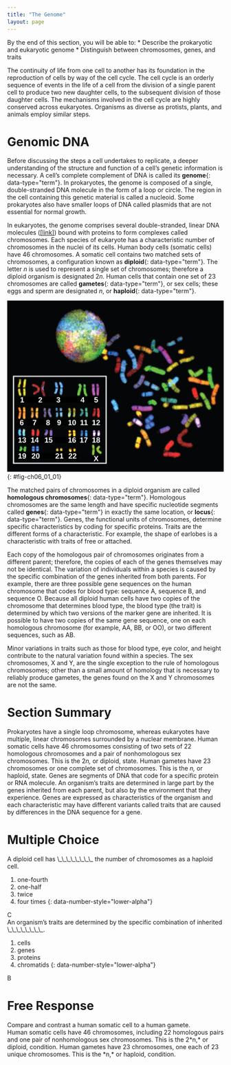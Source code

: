 ```yaml
---
title: "The Genome"
layout: page
---
```



<div data-type="abstract" markdown="1">
By the end of this section, you will be able to:
* Describe the prokaryotic and eukaryotic genome
* Distinguish between chromosomes, genes, and traits

</div>

The continuity of life from one cell to another has its foundation in the reproduction of cells by way of the cell cycle. The cell cycle is an orderly sequence of events in the life of a cell from the division of a single parent cell to produce two new daughter cells, to the subsequent division of those daughter cells. The mechanisms involved in the cell cycle are highly conserved across eukaryotes. Organisms as diverse as protists, plants, and animals employ similar steps.

# Genomic DNA

Before discussing the steps a cell undertakes to replicate, a deeper understanding of the structure and function of a cell’s genetic information is necessary. A cell’s complete complement of DNA is called its **genome**{: data-type="term"}. In prokaryotes, the genome is composed of a single, double-stranded DNA molecule in the form of a loop or circle. The region in the cell containing this genetic material is called a nucleoid. Some prokaryotes also have smaller loops of DNA called plasmids that are not essential for normal growth.

In eukaryotes, the genome comprises several double-stranded, linear DNA molecules ([\[link\]](#fig-ch06_01_01)) bound with proteins to form complexes called chromosomes. Each species of eukaryote has a characteristic number of chromosomes in the nuclei of its cells. Human body cells (somatic cells) have 46 chromosomes. A somatic cell contains two matched sets of chromosomes, a configuration known as **diploid**{: data-type="term"}. The letter *n* is used to represent a single set of chromosomes; therefore a diploid organism is designated 2*n*. Human cells that contain one set of 23 chromosomes are called **gametes**{: data-type="term"}, or sex cells; these eggs and sperm are designated *n*, or **haploid**{: data-type="term"}.

 ![Chromosomes from a human female are shown in a nucleus, scattered outside the nucleus, and arranged in numerical order, from 1&#x2013;22 followed by X. Each chromosome is stained a different color.](../resources/Figure_06_01_01.jpg "There are 23 pairs of homologous chromosomes in a female human somatic cell. These chromosomes are viewed within the nucleus (top), removed from a cell in mitosis (right), and arranged according to length (left) in an arrangement called a karyotype. In this image, the chromosomes were exposed to fluorescent stains to distinguish them. (credit: &#x201C;718 Bot&#x201D;/Wikimedia Commons, National Human Genome Research)"){: #fig-ch06_01_01}

The matched pairs of chromosomes in a diploid organism are called **homologous chromosomes**{: data-type="term"}. Homologous chromosomes are the same length and have specific nucleotide segments called **genes**{: data-type="term"} in exactly the same location, or **locus**{: data-type="term"}. Genes, the functional units of chromosomes, determine specific characteristics by coding for specific proteins. Traits are the different forms of a characteristic. For example, the shape of earlobes is a characteristic with traits of free or attached.

Each copy of the homologous pair of chromosomes originates from a different parent; therefore, the copies of each of the genes themselves may not be identical. The variation of individuals within a species is caused by the specific combination of the genes inherited from both parents. For example, there are three possible gene sequences on the human chromosome that codes for blood type: sequence A, sequence B, and sequence O. Because all diploid human cells have two copies of the chromosome that determines blood type, the blood type (the trait) is determined by which two versions of the marker gene are inherited. It is possible to have two copies of the same gene sequence, one on each homologous chromosome (for example, AA, BB, or OO), or two different sequences, such as AB.

Minor variations in traits such as those for blood type, eye color, and height contribute to the natural variation found within a species. The sex chromosomes, X and Y, are the single exception to the rule of homologous chromosomes; other than a small amount of homology that is necessary to reliably produce gametes, the genes found on the X and Y chromosomes are not the same.

# Section Summary

Prokaryotes have a single loop chromosome, whereas eukaryotes have multiple, linear chromosomes surrounded by a nuclear membrane. Human somatic cells have 46 chromosomes consisting of two sets of 22 homologous chromosomes and a pair of nonhomologous sex chromosomes. This is the 2*n,* or diploid, state. Human gametes have 23 chromosomes or one complete set of chromosomes. This is the *n,* or haploid, state. Genes are segments of DNA that code for a specific protein or RNA molecule. An organism’s traits are determined in large part by the genes inherited from each parent, but also by the environment that they experience. Genes are expressed as characteristics of the organism and each characteristic may have different variants called traits that are caused by differences in the DNA sequence for a gene.

# Multiple Choice

<div data-type="exercise">
<div data-type="problem" markdown="1">
A diploid cell has \_\_\_\_\_\_\_\_ the number of chromosomes as a haploid cell.

1.  one-fourth
2.  one-half
3.  twice
4.  four times
{: data-number-style="lower-alpha"}

</div>
<div data-type="solution" markdown="1">
C

</div>
</div>

<div data-type="exercise">
<div data-type="problem" markdown="1">
An organism’s traits are determined by the specific combination of inherited \_\_\_\_\_\_\_\_.

1.  cells
2.  genes
3.  proteins
4.  chromatids
{: data-number-style="lower-alpha"}

</div>
<div data-type="solution" markdown="1">
B

</div>
</div>

# Free Response

<div data-type="exercise">
<div data-type="problem" markdown="1">
Compare and contrast a human somatic cell to a human gamete.

</div>
<div data-type="solution" markdown="1">
Human somatic cells have 46 chromosomes, including 22 homologous pairs and one pair of nonhomologous sex chromosomes. This is the 2*n,* or diploid, condition. Human gametes have 23 chromosomes, one each of 23 unique chromosomes. This is the *n,* or haploid, condition.

</div>
</div>

